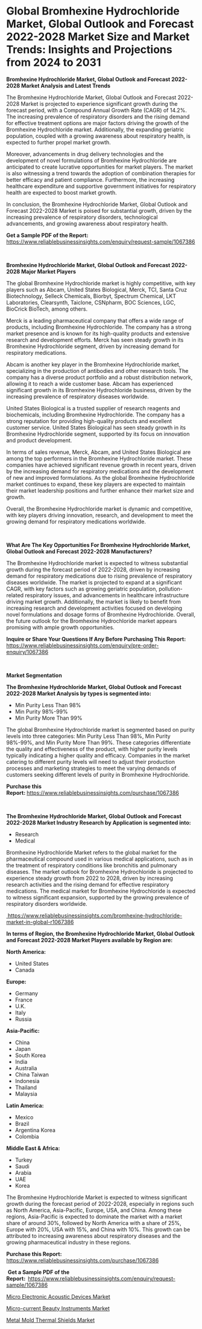 <p><h1>Global Bromhexine Hydrochloride Market, Global Outlook and Forecast 2022-2028 Market Size and Market Trends: Insights and Projections from 2024 to 2031</h1></p><p><strong>Bromhexine Hydrochloride Market, Global Outlook and Forecast 2022-2028 Market Analysis and Latest Trends</strong></p>
<p><p>The Bromhexine Hydrochloride Market, Global Outlook and Forecast 2022-2028 Market is projected to experience significant growth during the forecast period, with a Compound Annual Growth Rate (CAGR) of 14.2%. The increasing prevalence of respiratory disorders and the rising demand for effective treatment options are major factors driving the growth of the Bromhexine Hydrochloride market. Additionally, the expanding geriatric population, coupled with a growing awareness about respiratory health, is expected to further propel market growth.</p><p>Moreover, advancements in drug delivery technologies and the development of novel formulations of Bromhexine Hydrochloride are anticipated to create lucrative opportunities for market players. The market is also witnessing a trend towards the adoption of combination therapies for better efficacy and patient compliance. Furthermore, the increasing healthcare expenditure and supportive government initiatives for respiratory health are expected to boost market growth.</p><p>In conclusion, the Bromhexine Hydrochloride Market, Global Outlook and Forecast 2022-2028 Market is poised for substantial growth, driven by the increasing prevalence of respiratory disorders, technological advancements, and growing awareness about respiratory health.</p></p>
<p><strong>Get a Sample PDF of the Report:&nbsp;</strong> <a href="https://www.reliablebusinessinsights.com/enquiry/request-sample/1067386">https://www.reliablebusinessinsights.com/enquiry/request-sample/1067386</a></p>
<p>&nbsp;</p>
<p><strong>Bromhexine Hydrochloride Market, Global Outlook and Forecast 2022-2028 Major Market Players</strong></p>
<p><p>The global Bromhexine Hydrochloride market is highly competitive, with key players such as Abcam, United States Biological, Merck, TCI, Santa Cruz Biotechnology, Selleck Chemicals, Biorbyt, Spectrum Chemical, LKT Laboratories, Clearsynth, Taiclone, CSNpharm, BOC Sciences, LGC, BioCrick BioTech, among others.</p><p>Merck is a leading pharmaceutical company that offers a wide range of products, including Bromhexine Hydrochloride. The company has a strong market presence and is known for its high-quality products and extensive research and development efforts. Merck has seen steady growth in its Bromhexine Hydrochloride segment, driven by increasing demand for respiratory medications.</p><p>Abcam is another key player in the Bromhexine Hydrochloride market, specializing in the production of antibodies and other research tools. The company has a diverse product portfolio and a robust distribution network, allowing it to reach a wide customer base. Abcam has experienced significant growth in its Bromhexine Hydrochloride business, driven by the increasing prevalence of respiratory diseases worldwide.</p><p>United States Biological is a trusted supplier of research reagents and biochemicals, including Bromhexine Hydrochloride. The company has a strong reputation for providing high-quality products and excellent customer service. United States Biological has seen steady growth in its Bromhexine Hydrochloride segment, supported by its focus on innovation and product development.</p><p>In terms of sales revenue, Merck, Abcam, and United States Biological are among the top performers in the Bromhexine Hydrochloride market. These companies have achieved significant revenue growth in recent years, driven by the increasing demand for respiratory medications and the development of new and improved formulations. As the global Bromhexine Hydrochloride market continues to expand, these key players are expected to maintain their market leadership positions and further enhance their market size and growth.</p><p>Overall, the Bromhexine Hydrochloride market is dynamic and competitive, with key players driving innovation, research, and development to meet the growing demand for respiratory medications worldwide.</p></p>
<p>&nbsp;</p>
<p><strong>What Are The Key Opportunities For Bromhexine Hydrochloride Market, Global Outlook and Forecast 2022-2028 Manufacturers?</strong></p>
<p><p>The Bromhexine Hydrochloride market is expected to witness substantial growth during the forecast period of 2022-2028, driven by increasing demand for respiratory medications due to rising prevalence of respiratory diseases worldwide. The market is projected to expand at a significant CAGR, with key factors such as growing geriatric population, pollution-related respiratory issues, and advancements in healthcare infrastructure driving market growth. Additionally, the market is likely to benefit from increasing research and development activities focused on developing novel formulations and dosage forms of Bromhexine Hydrochloride. Overall, the future outlook for the Bromhexine Hydrochloride market appears promising with ample growth opportunities.</p></p>
<p><strong>Inquire or Share Your Questions If Any Before Purchasing This Report:</strong> <a href="https://www.reliablebusinessinsights.com/enquiry/pre-order-enquiry/1067386">https://www.reliablebusinessinsights.com/enquiry/pre-order-enquiry/1067386</a></p>
<p>&nbsp;</p>
<p><strong>Market Segmentation</strong></p>
<p><strong>The Bromhexine Hydrochloride Market, Global Outlook and Forecast 2022-2028 Market Analysis by types is segmented into:</strong></p>
<p><ul><li>Min Purity Less Than 98%</li><li>Min Purity 98%-99%</li><li>Min Purity More Than 99%</li></ul></p>
<p><p>The global Bromhexine Hydrochloride market is segmented based on purity levels into three categories: Min Purity Less Than 98%, Min Purity 98%-99%, and Min Purity More Than 99%. These categories differentiate the quality and effectiveness of the product, with higher purity levels typically indicating a higher quality and efficacy. Companies in the market catering to different purity levels will need to adjust their production processes and marketing strategies to meet the varying demands of customers seeking different levels of purity in Bromhexine Hydrochloride.</p></p>
<p><strong>Purchase this Report:&nbsp;</strong><a href="https://www.reliablebusinessinsights.com/purchase/1067386">https://www.reliablebusinessinsights.com/purchase/1067386</a></p>
<p>&nbsp;</p>
<p><strong>The Bromhexine Hydrochloride Market, Global Outlook and Forecast 2022-2028 Market Industry Research by Application is segmented into:</strong></p>
<p><ul><li>Research</li><li>Medical</li></ul></p>
<p><p>Bromhexine Hydrochloride Market refers to the global market for the pharmaceutical compound used in various medical applications, such as in the treatment of respiratory conditions like bronchitis and pulmonary diseases. The market outlook for Bromhexine Hydrochloride is projected to experience steady growth from 2022 to 2028, driven by increasing research activities and the rising demand for effective respiratory medications. The medical market for Bromhexine Hydrochloride is expected to witness significant expansion, supported by the growing prevalence of respiratory disorders worldwide.</p></p>
<p><a href="https://www.reliablebusinessinsights.com/bromhexine-hydrochloride-market-in-global-r1067386">&nbsp;https://www.reliablebusinessinsights.com/bromhexine-hydrochloride-market-in-global-r1067386</a></p>
<p><strong>In terms of Region, the Bromhexine Hydrochloride Market, Global Outlook and Forecast 2022-2028 Market Players available by Region are:</strong></p>
<p>
    <p> <strong> North America: </strong>
        <ul>
            <li>United States</li>
            <li>Canada</li>
        </ul>
        </p> 
    <p> <strong> Europe: </strong>
        <ul>
            <li>Germany</li>
            <li>France</li>
            <li>U.K.</li>
            <li>Italy</li>
            <li>Russia</li>
        </ul>
        </p> 
    <p> <strong> Asia-Pacific: </strong>
        <ul>
            <li>China</li>
            <li>Japan</li>
            <li>South Korea</li>
            <li>India</li>
            <li>Australia</li>
            <li>China Taiwan</li>
            <li>Indonesia</li>
            <li>Thailand</li>
            <li>Malaysia</li>
        </ul>
        </p> 
    <p> <strong> Latin America: </strong>
        <ul>
            <li>Mexico</li>
            <li>Brazil</li>
            <li>Argentina Korea</li>
            <li>Colombia</li>
        </ul>
        </p> 
    <p> <strong> Middle East & Africa: </strong>
        <ul>
            <li>Turkey</li>
            <li>Saudi</li>
            <li>Arabia</li>
            <li>UAE</li>
            <li>Korea</li>
        </ul>
    </p>
    </p>
<p><p>The Bromhexine Hydrochloride Market is expected to witness significant growth during the forecast period of 2022-2028, especially in regions such as North America, Asia-Pacific, Europe, USA, and China. Among these regions, Asia-Pacific is expected to dominate the market with a market share of around 30%, followed by North America with a share of 25%, Europe with 20%, USA with 15%, and China with 10%. This growth can be attributed to increasing awareness about respiratory diseases and the growing pharmaceutical industry in these regions.</p></p>
<p><strong>Purchase this Report: </strong><a href="https://www.reliablebusinessinsights.com/purchase/1067386">https://www.reliablebusinessinsights.com/purchase/1067386</a></p>
<p>&nbsp;<strong>Get a Sample PDF of the Report:&nbsp;&nbsp;</strong><a href="https://www.reliablebusinessinsights.com/enquiry/request-sample/1067386">https://www.reliablebusinessinsights.com/enquiry/request-sample/1067386</a></p>
<p><strong></strong></p>
<p><p><a href="https://github.com/trameciabutler45/Market-Research-Report-List-1/blob/main/micro-electronic-acoustic-devices-market.md">Micro Electronic Acoustic Devices Market</a></p><p><a href="https://github.com/avakerr6577/Market-Research-Report-List-1/blob/main/micro-current-beauty-instruments-market.md">Micro-current Beauty Instruments Market</a></p><p><a href="https://github.com/staberhelen84/Market-Research-Report-List-1/blob/main/metal-mold-thermal-shields-market.md">Metal Mold Thermal Shields Market</a></p></p>